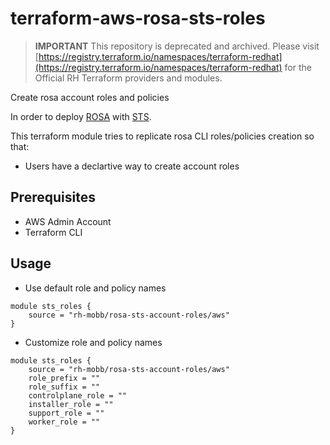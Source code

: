# terraform-aws-rosa-sts-roles

> **IMPORTANT**  This repository is deprecated and archived.  Please visit [https://registry.terraform.io/namespaces/terraform-redhat](https://registry.terraform.io/namespaces/terraform-redhat) for the Official RH Terraform providers and modules.

Create rosa account roles and policies

In order to deploy [ROSA](https://docs.openshift.com/rosa/welcome/index.html) with [STS](https://docs.openshift.com/rosa/rosa_planning/rosa-sts-aws-prereqs.html). 

This terraform module tries to replicate rosa CLI roles/policies creation so that:

* Users have a declartive way to create account roles

## Prerequisites

* AWS Admin Account
* Terraform CLI

## Usage

* Use default role and policy names

```
module sts_roles {
    source = "rh-mobb/rosa-sts-account-roles/aws"    
}
```

* Customize role and policy names

```
module sts_roles {
    source = "rh-mobb/rosa-sts-account-roles/aws"
    role_prefix = ""
    role_suffix = ""
    controlplane_role = ""
    installer_role = ""
    support_role = ""
    worker_role = ""
}
```
